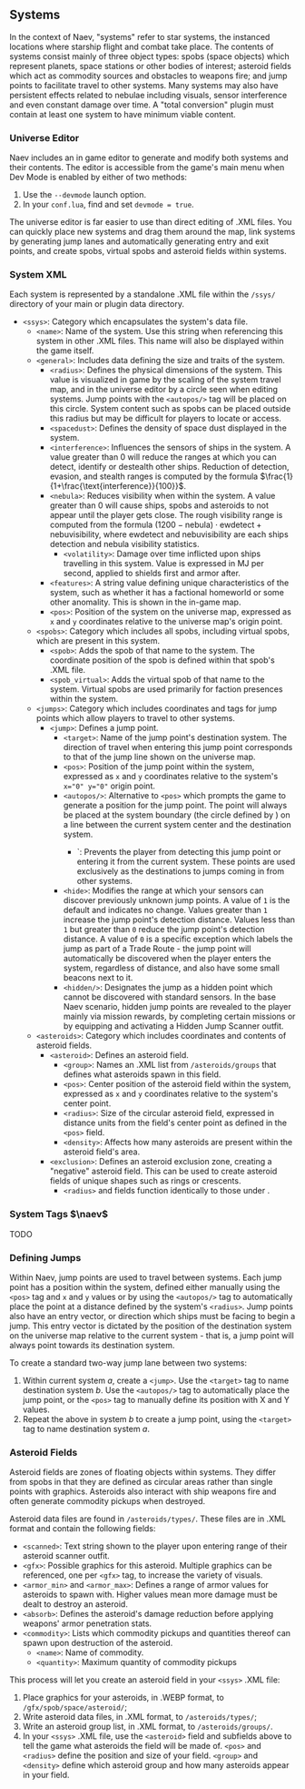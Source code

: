 ## Systems

In the context of Naev, "systems" refer to star systems, the instanced locations where starship flight and combat take place. The contents of systems consist mainly of three object types: spobs (space objects) which represent planets, space stations or other bodies of interest; asteroid fields which act as commodity sources and obstacles to weapons fire; and jump points to facilitate travel to other systems. Many systems may also have persistent effects related to nebulae including visuals, sensor interference and even constant damage over time. A "total conversion" plugin must contain at least one system to have minimum viable content.

### Universe Editor

Naev includes an in game editor to generate and modify both systems and their contents. The editor is accessible from the game's main menu when Dev Mode is enabled by either of two methods:
1) Use the `--devmode` launch option.
2) In your `conf.lua`, find and set `devmode = true`.

The universe editor is far easier to use than direct editing of .XML files. You can quickly place new systems and drag them around the map, link systems by generating jump lanes and automatically generating entry and exit points, and create spobs, virtual spobs and asteroid fields within systems.

### System XML

Each system is represented by a standalone .XML file within the `/ssys/` directory of your main or plugin data directory.

* `<ssys>`: Category which encapsulates the system's data file.
  * `<name>`: Name of the system. Use this string when referencing this system in other .XML files. This name will also be displayed within the game itself.
  * `<general>`: Includes data defining the size and traits of the system.
    * `<radius>`: Defines the physical dimensions of the system. This value is visualized in game by the scaling of the system travel map, and in the universe editor by a circle seen when editing systems. Jump points with the `<autopos/>` tag will be placed on this circle. System content such as spobs can be placed outside this radius but may be difficult for players to locate or access.
    * `<spacedust>`: Defines the density of space dust displayed in the system.
    * `<interference>`: Influences the sensors of ships in the system. A value greater than 0 will reduce the ranges at which you can detect, identify or destealth other ships. Reduction of detection, evasion, and stealth ranges is computed by the formula $\frac{1}{1+\frac{\text{interference}}{100}}$.
    * `<nebula>`: Reduces visibility when within the system. A value greater than 0 will cause ships, spobs and asteroids to not appear until the player gets close. The rough visibility range is computed from the formula $(1200-\text{nebula}) \cdot \text{ewdetect} + \text{nebuvisibility}$, where ewdetect and nebuvisibility are each ships detection and nebula visibility statistics.
      * `<volatility>`: Damage over time inflicted upon ships travelling in this system. Value is expressed in MJ per second, applied to shields first and armor after.
    * `<features>`: A string value defining unique characteristics of the system, such as whether it has a factional homeworld or some other anomality. This is shown in the in-game map.
	* `<pos>`: Position of the system on the universe map, expressed as `x` and `y` coordinates relative to the universe map's origin point.
  * `<spobs>`: Category which includes all spobs, including virtual spobs, which are present in this system.
    * `<spob>`: Adds the spob of that name to the system. The coordinate position of the spob is defined within that spob's .XML file.
    * `<spob_virtual>`: Adds the virtual spob of that name to the system. Virtual spobs are used primarily for faction presences within the system.
  * `<jumps>`: Category which includes coordinates and tags for jump points which allow players to travel to other systems.
    * `<jump>`: Defines a jump point.
      * `<target>`: Name of the jump point's destination system. The direction of travel when entering this jump point corresponds to that of the jump line shown on the universe map.
      * `<pos>`: Position of the jump point within the system, expressed as `x` and `y` coordinates relative to the system's `x="0" y="0"` origin point.
      * `<autopos/>`: Alternative to `<pos>` which prompts the game to generate a position for the jump point. The point will always be placed at the system boundary (the circle defined by <radius>) on a line between the current system center and the destination system.
        * `<exitonly/>: Prevents the player from detecting this jump point or entering it from the current system. These points are used exclusively as the destinations to jumps coming in from other systems.
      * `<hide>`: Modifies the range at which your sensors can discover previously unknown jump points. A value of `1` is the default and indicates no change. Values greater than `1` increase the jump point's detection distance. Values less than `1` but greater than `0` reduce the jump point's detection distance. A value of `0` is a specific exception which labels the jump as part of a Trade Route - the jump point will automatically be discovered when the player enters the system, regardless of distance, and also have some small beacons next to it.
      * `<hidden/>`: Designates the jump as a hidden point which cannot be discovered with standard sensors. In the base Naev scenario, hidden jump points are revealed to the player mainly via mission rewards, by completing certain missions or by equipping and activating a Hidden Jump Scanner outfit.
  * `<asteroids>`: Category which includes coordinates and contents of asteroid fields.
    * `<asteroid>`: Defines an asteroid field.
      * `<group>`: Names an .XML list from `/asteroids/groups` that defines what asteroids spawn in this field.
      * `<pos>`: Center position of the asteroid field within the system, expressed as `x` and `y` coordinates relative to the system's center point.
      * `<radius>`: Size of the circular asteroid field, expressed in distance units from the field's center point as defined in the `<pos>` field.
      * `<density>`: Affects how many asteroids are present within the asteroid field's area.
    * `<exclusion>`: Defines an asteroid exclusion zone, creating a "negative" asteroid field. This can be used to create asteroid fields of unique shapes such as rings or crescents.
      * `<radius>` and <pos> fields function identically to those under <asteroid>.

### System Tags $\naev$

TODO

### Defining Jumps

Within Naev, jump points are used to travel between systems. Each jump point has a position within the system, defined either manually using the `<pos>` tag and `x` and `y` values or by using the `<autopos/>` tag to automatically place the point at a distance defined by the system's `<radius>`. Jump points also have an entry vector, or direction which ships must be facing to begin a jump. This entry vector is dictated by the position of the destination system on the universe map relative to the current system - that is, a jump point will always point towards its destination system.

To create a standard two-way jump lane between two systems:
1) Within current system *a*, create a `<jump>`. Use the `<target>` tag to name destination system *b*. Use the `<autopos/>` tag to automatically place the jump point, or the `<pos>` tag to manually define its position with X and Y values.
2) Repeat the above in system *b* to create a jump point, using the `<target>` tag to name destination system *a*.

### Asteroid Fields

Asteroid fields are zones of floating objects within systems. They differ from spobs in that they are defined as circular areas rather than single points with graphics. Asteroids also interact with ship weapons fire and often generate commodity pickups when destroyed.

Asteroid data files are found in `/asteroids/types/`. These files are in .XML format and contain the following fields:
* `<scanned>`: Text string shown to the player upon entering range of their asteroid scanner outfit.
* `<gfx>`: Possible graphics for this asteroid. Multiple graphics can be referenced, one per `<gfx>` tag, to increase the variety of visuals.
* `<armor_min>` and `<armor_max>`: Defines a range of armor values for asteroids to spawn with. Higher values mean more damage must be dealt to destroy an asteroid.
* `<absorb>`: Defines the asteroid's damage reduction before applying weapons' armor penetration stats.
* `<commodity>`: Lists which commodity pickups and quantities thereof can spawn upon destruction of the asteroid.
	* `<name>`: Name of commodity.
	* `<quantity>`: Maximum quantity of commodity pickups

This process will let you create an asteroid field in your `<ssys>` .XML file:
1) Place graphics for your asteroids, in .WEBP format, to `/gfx/spob/space/asteroid/`;
2) Write asteroid data files, in .XML format, to `/asteroids/types/`;
3) Write an asteroid group list, in .XML format, to `/asteroids/groups/`.
4) In your `<ssys>` .XML file, use the `<asteroid>` field and subfields above to tell the game what asteroids the field will be made of. `<pos>` and `<radius>` define the position and size of your field. `<group>` and `<density>` define which asteroid group and how many asteroids appear in your field.
